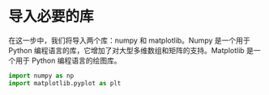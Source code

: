 # 导入必要的库

在这一步中，我们将导入两个库：numpy 和 matplotlib。Numpy 是一个用于 Python 编程语言的库，它增加了对大型多维数组和矩阵的支持。Matplotlib 是一个用于 Python 编程语言的绘图库。

```python
import numpy as np
import matplotlib.pyplot as plt
```
